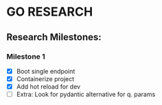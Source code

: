 # GO RESEARCH

## Research Milestones:

### Milestone 1
* [x] Boot single endpoint
* [x] Containerize project
* [x] Add hot reload for dev
* [ ] Extra: Look for pydantic alternative for q. params
